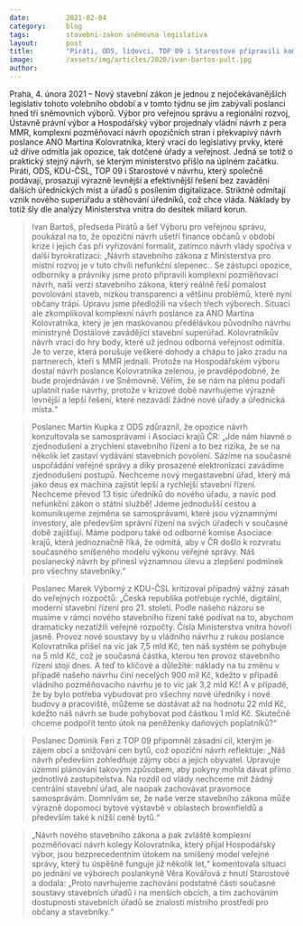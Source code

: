 ```yaml
---
date:         2021-02-04
category:     blog
tags:         stavebni-zakon sněmovna legislativa
layout:       post
title:        "Piráti, ODS, lidovci, TOP 09 i Starostové připravili komplexní novelu stavebního zákona – odmítají vládní návrhy na vznik dalších úřadů a byrokracie"
image:        /assets/img/articles/2020/ivan-bartos-pult.jpg
author:       
---
```



Praha, 4. února 2021 – Nový stavební zákon je jednou z nejočekávanějších legislativ tohoto volebního období a v tomto týdnu se jím zabývali poslanci hned tří sněmovních výborů. Výbor pro veřejnou správu a regionální rozvoj, Ústavně právní výbor a Hospodářský výbor projednaly vládní návrh z pera MMR, komplexní pozměňovací návrh opozičních stran i překvapivý návrh poslance ANO Martina Kolovratníka, který vrací do legislativy prvky, které už dříve odmítla jak opozice, tak dotčené úřady a veřejnost. Jedná se totiž o praktický stejný návrh, se kterým ministerstvo přišlo na úplném začátku. Piráti, ODS, KDU-ČSL, TOP 09 i Starostové v návrhu, který společně podávají, prosazují výrazně levnější a efektivnější řešení bez zavádění dalších úřednických míst a úřadů s posílením digitalizace. Striktně odmítají vznik nového superúřadu a stěhování úředníků, což chce vláda. Náklady by totiž šly dle analýzy Ministerstva vnitra do desítek miliard korun.
 
> Ivan Bartoš, předseda Pirátů a šéf Výboru pro veřejnou správu, poukázal na to, že opoziční návrh ušetří finance občanů v období krize i jejich čas při vyřizování formalit, zatímco návrh vlády spočívá v další byrokratizaci: „Návrh stavebního zákona z Ministerstva pro místní rozvoj je v tuto chvíli nefunkční slepenec.. Se zástupci opozice, odborníky a právníky jsme proto připravili komplexní pozměňovací návrh, naši verzi stavebního zákona, který reálně řeší pomalost povolování staveb, nízkou transparenci a většinu problémů, které nyní občany trápí. Úpravu jsme předložili na všech třech výborech. Situaci ale zkomplikoval komplexní návrh poslance za ANO Martina Kolovratníka, který je jen maskovanou předělávkou původního návrhu ministryně Dostálové zavádějící stavební superúřad. Kolovratníkův návrh vrací do hry body, které už jednou odborná veřejnost odmítla. Je to verze, která porušuje veškeré dohody a chápu to jako zradu na partnerech, kteří s MMR jednali. Protože na Hospodářském výboru dostal návrh poslance Kolovratníka zelenou, je pravděpodobné, že bude projednáván i ve Sněmovně. Věřím, že se nám na plénu podaří uplatnit naše návrhy, protože v krizové době navrhujeme výrazně levnější a lepší řešení, které nezavádí žádné nové úřady a úřednická místa.“
 
> Poslanec Martin Kupka z ODS zdůraznil, že opozice návrh konzultovala se samosprávami i Asociací krajů ČR: „Jde nám hlavně o zjednodušení a zrychlení stavebního řízení a to bez rizika, že se na několik let zastaví vydávání stavebních povolení. Sázíme na současné uspořádání veřejné správy a díky prosazené elektronizaci zavádíme zjednodušení postupů. Nechceme nový megastavební úřad, který má jako deus ex machina zajistit lepší a rychlejší stavební řízení. Nechceme převod 13 tisíc úředníků do nového úřadu, a navíc pod nefunkční zákon o státní službě! Jdeme jednodušší cestou a komunikujeme zejména se samosprávami, které jsou významnými investory, ale především správní řízení na svých úřadech v současné době zajišťují. Máme podporu také od odborné komise Asociace krajů, která jednoznačně říká, že odmítá, aby v ČR došlo k rozvratu současného smíšeného modelu výkonu veřejné správy. Náš poslanecký návrh by přinesl významnou úlevu a zlepšení podmínek pro všechny stavebníky.“
 
> Poslanec Marek Výborný z KDU-ČSL kritizoval případný vážný zásah do veřejných rozpočtů: „Česká republika potřebuje rychlé, digitální, moderní stavební řízení pro 21. století. Podle našeho názoru se musíme v rámci nového stavebního řízení také podívat na to, abychom dramaticky nezatížili veřejné rozpočty. Čísla Ministerstva vnitra hovoří jasně. Provoz nové soustavy by u vládního návrhu z rukou poslance Kolovratníka přišel na víc jak 7,5 mld Kč, ten náš systém se pohybuje na 5 mld Kč, což je současná částka, kterou ten provoz stavebního řízení stojí dnes. A teď to klíčové a důležité: náklady na tu změnu v případě našeho návrhu činí necelých 900 mil Kč, kdežto v případě vládního pozměňovacího návrhu je to víc jak 3,2 mld Kč! A v případě, že by bylo potřeba vybudovat pro všechny nové úředníky i nové budovy a pracoviště, můžeme se dostávat až na hodnotu 22 mld Kč, kdežto náš návrh se bude pohybovat pod částkou 1 mld Kč. Skutečně chceme podpořit tento útok na peněženky daňových poplatníků?“

> Poslanec Dominik Feri z TOP 09 připomněl zásadní cíl, kterým je zájem obcí a snižování cen bytů, což opoziční návrh reflektuje: „Náš návrh především zohledňuje zájmy obcí a jejich obyvatel. Upravuje územní plánování takovým způsobem, aby pokyny mohla dávat přímo jednotlivá zastupitelstva. Na rozdíl od vlády nechceme mít žádný centrální stavební úřad, ale naopak zachovávat pravomoce samosprávám. Domnívám se, že naše verze stavebního zákona může výrazně dopomoci bytové výstavbě v oblastech brownfieldů a především také k nižší ceně bytů.“

> „Návrh nového stavebního zákona a pak zvláště komplexní pozměňovací návrh kolegy Kolovratníka, který přijal Hospodářský výbor, jsou bezprecedentním útokem na smíšený model veřejné správy, který tu úspěšně funguje již několik let,“ komentovala situaci po jednání ve výborech poslankyně Věra Kovářová z hnutí Starostové a dodala: „Proto navrhujeme zachování podstatné části současné soustavy stavebních úřadů i na menších obcích, a tím zachováním dostupnosti stavebních úřadů se znalostí místního prostředí pro občany a stavebníky.“
